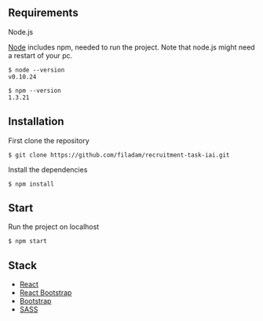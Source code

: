## Requirements

Node.js

[Node](http://nodejs.org/) includes npm, needed to run the project. Note that node.js might need a restart of your pc.

    $ node --version
    v0.10.24

    $ npm --version
    1.3.21

## Installation
First clone the repository

    $ git clone https://github.com/filadam/recruitment-task-iai.git

Install the dependencies

    $ npm install
    
## Start
Run the project on localhost

    $ npm start

## Stack
- [React](http://facebook.github.io/react) 
- [React Bootstrap](https://react-bootstrap.github.io/)
- [Bootstrap](https://getbootstrap.com/)
- [SASS](https://sass-lang.com/)
